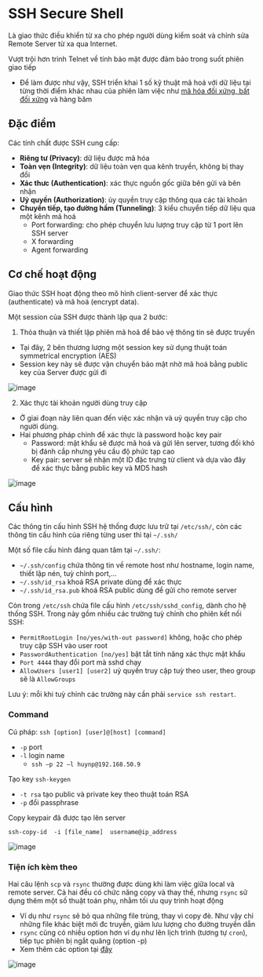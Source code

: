 # SSH Secure Shell
Là giao thức điều khiển từ xa cho phép người dùng kiểm soát và chỉnh sửa Remote Server từ xa qua Internet.

Vượt trội hơn trình Telnet về tính bảo mật được đảm bảo trong suốt phiên giao tiếp
- Để làm được như vậy, SSH triển khai 1 số kỹ thuật mã hoá với dữ liệu tại từng thời điểm khác nhau của phiên làm việc như [mã hóa đối xứng, bất đối xứng](https://github.com/huynp1999/huynp/blob/master/Network/Protocols/HTTP/Encryption-algorithms.md) và hàng băm

## Đặc điểm
Các tính chất được SSH cung cấp:
- **Riêng tư (Privacy)**: dữ liệu được mã hóa
- **Toàn vẹn (Integrity)**: dữ liệu toàn vẹn qua kênh truyền, không bị thay đổi
- **Xác thưc (Authentication)**: xác thực nguồn gốc giữa bên gửi và bên nhận
- **Uỷ quyền (Authorization)**: ủy quyền truy cập thông qua các tài khoản
- **Chuyển tiếp, tạo đường hầm (Tunneling)**: 3 kiểu chuyển tiếp dữ liệu qua một kênh mã hoá
   + Port forwarding: cho phép chuyển lưu lượng truy cập từ 1 port lên SSH server
   + X forwarding
   + Agent forwarding

## Cơ chế hoạt động
Giao thức SSH hoạt động theo mô hình client-server để xác thực (authenticate) và mã hoá (encrypt data).

Một session của SSH được thành lập qua 2 bước:
1. Thỏa thuận và thiết lập phiên mã hoã để bảo vệ thông tin sẽ được truyền
- Tại đây, 2 bên thương lượng một session key sử dụng thuật toán symmetrical encryption (AES)
- Session key này sẽ được vận chuyển bảo mật nhờ mã hoá bằng public key của Server được gửi đi

![image](https://user-images.githubusercontent.com/83684068/120099907-38e19700-c168-11eb-8533-0e2927e6f2a6.png)

2. Xác thực tài khoản người dùng truy cập
- Ở giai đoạn này liên quan đến việc xác nhận và uỷ quyền truy cập cho người dùng.
- Hai phương pháp chính để xác thực là password hoặc key pair
   - Password: mật khẩu sẽ được mã hoá và gửi lên server, tương đối khó bị đánh cắp nhưng yêu cầu độ phức tạp cao
   - Key pair: server sẽ nhận một ID đặc trưng từ client và dựa vào đây để xác thực bằng public key và MD5 hash

![image](https://user-images.githubusercontent.com/83684068/120099881-1485ba80-c168-11eb-9ff9-2f9bdd34b751.png)

## Cấu hình
Các thông tin cấu hình SSH hệ thống được lưu trữ tại `/etc/ssh/`, còn các thông tin cấu hình của riêng từng user thì tại `~/.ssh/`

Một số file cấu hình đáng quan tâm tại `~/.ssh/`:
- `~/.ssh/config` chứa thông tin về remote host như hostname, login name, thiết lập nén, tuỳ chỉnh port,...
- `~/.ssh/id_rsa` khoá RSA private dùng để xác thực
- `~/.ssh/id_rsa.pub` khoá RSA public dùng để gửi cho remote server

Còn trong `/etc/ssh` chứa file cấu hình `/etc/ssh/sshd_config`, dành cho hệ thống SSH. Trong này gồm nhiều các trường tuỳ chỉnh cho phiên kết nối SSH:
   - `PermitRootLogin [no/yes/with-out password]` không, hoặc cho phép truy cập SSH vào user root
   - `PasswordAuthentication [no/yes]` bật tắt tính năng xác thực mật khẩu
   - `Port 4444` thay đổi port mà sshd chạy
   - `AllowUsers [user1] [user2]` uỷ quyền truy cập tuỳ theo user, theo group sẽ là `AllowGroups`

Lưu ý: mỗi khi tuỳ chỉnh các trường này cần phải `service ssh restart`.

### Command

Cú pháp: `ssh [option] [user]@[host] [command]`
- `-p` port
- `-l` login name
   - `ssh –p 22 –l huynp@192.168.50.9`

Tạo key `ssh-keygen`
- `-t rsa` tạo public và private key theo thuật toán RSA 
- `-p` đổi passphrase

Copy keypair đã được tạo lên server

    ssh-copy-id  -i [file_name]  username@ip_address
    
![image](https://user-images.githubusercontent.com/83684068/120129446-2f027700-c1ee-11eb-8c51-e7b211a82c0a.png)
    
### Tiện ích kèm theo
Hai câu lệnh `scp` và `rsync` thường được dùng khi làm việc giữa local và remote server. Cả hai đều có chức năng copy và thay thế, nhưng `rsync` sử dụng thêm một số thuật toán phụ, nhằm tối ưu quy trình hoạt động
- Ví dụ như `rsync` sẽ bỏ qua những file trùng, thay vì copy đè. Như vậy chỉ những file khác biệt mới đc truyền, giảm lưu lượng cho đường truyền dẫn
- `rsync` cũng có nhiều option hơn ví dụ như lên lịch trình (tương tự `cron`), tiếp tục phiên bị ngắt quãng (option -p)
- Xem thêm các option tại [đây](https://github.com/huynp1999/huynp/blob/master/Linux/Utility/Rsync.md)

![image](https://user-images.githubusercontent.com/83684068/120129467-39bd0c00-c1ee-11eb-9439-782ff53d0cc8.png)

